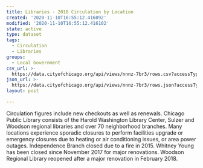```yaml
---
title: Libraries - 2018 Circulation by Location
created: '2020-11-10T16:55:12.416092'
modified: '2020-11-10T16:55:12.416102'
state: active
type: dataset
tags:
  - Circulation
  - Libraries
groups:
  - Local Government
csv_url: >-
  https://data.cityofchicago.org/api/views/nnnz-7br3/rows.csv?accessType=DOWNLOAD
json_url: >-
  https://data.cityofchicago.org/api/views/nnnz-7br3/rows.json?accessType=DOWNLOAD
layout: post

---
```

Circulation figures include new checkouts as well as renewals. Chicago Public Library consists of the Harold Washington Library Center, Sulzer and Woodson regional libraries and over 70 neighborhood branches. Many locations experience sporadic closures to perform facilities upgrade or emergency closures due to heating or air conditioning issues, or area power outages. Independence Branch closed due to a fire in 2015. Whitney Young has been closed since November 2017 for major renovations. Woodson Regional Library reopened after a major renovation in February 2018.
